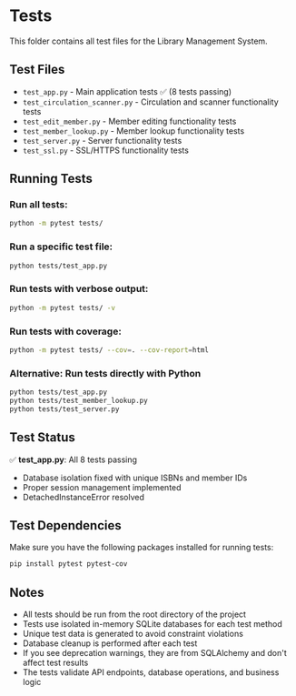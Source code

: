 # Tests

This folder contains all test files for the Library Management System.

## Test Files

- `test_app.py` - Main application tests ✅ (8 tests passing)
- `test_circulation_scanner.py` - Circulation and scanner functionality tests
- `test_edit_member.py` - Member editing functionality tests
- `test_member_lookup.py` - Member lookup functionality tests
- `test_server.py` - Server functionality tests
- `test_ssl.py` - SSL/HTTPS functionality tests

## Running Tests

### Run all tests:
```bash
python -m pytest tests/
```

### Run a specific test file:
```bash
python tests/test_app.py
```

### Run tests with verbose output:
```bash
python -m pytest tests/ -v
```

### Run tests with coverage:
```bash
python -m pytest tests/ --cov=. --cov-report=html
```

### Alternative: Run tests directly with Python
```bash
python tests/test_app.py
python tests/test_member_lookup.py
python tests/test_server.py
```

## Test Status

✅ **test_app.py**: All 8 tests passing
- Database isolation fixed with unique ISBNs and member IDs
- Proper session management implemented
- DetachedInstanceError resolved

## Test Dependencies

Make sure you have the following packages installed for running tests:
```bash
pip install pytest pytest-cov
```

## Notes

- All tests should be run from the root directory of the project
- Tests use isolated in-memory SQLite databases for each test method
- Unique test data is generated to avoid constraint violations
- Database cleanup is performed after each test
- If you see deprecation warnings, they are from SQLAlchemy and don't affect test results
- The tests validate API endpoints, database operations, and business logic
